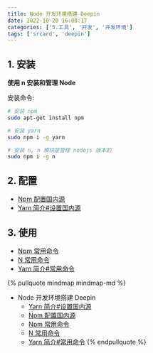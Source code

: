 ```yaml
---
title: Node 开发环境搭建 Deepin
date: 2022-10-20 16:08:17
categories: ['5.工具', '开发', '开发环境']
tags: ['srcard', 'deepin']
---
```

  
  
## 1. 安装

**使用 n 安装和管理 Node**

安装命令:

```sh
# 安装 npm
sudo apt-get install npm

# 安装 yarn
sudo npm i -g yarn

# 安装 n, n 模块是管理 nodejs 版本的
sudo npm i -g n

```
    
  
## 2. 配置

- [Npm 配置国内源](../1147d6dfd41190e9c83dd723ff1803dc5516c66f)
- [Yarn 简介#设置国内源](../696c5673813e9eac4d382ce511c432cd8c3dcc4f/#设置国内源)
  
  
## 3. 使用

- [Npm 常用命令](../3891bc44a6507d046fb5508c9955848ad90bf49c)
- [N 常用命令](../08b6858d1e7f950a80d08062a2a9e8c429243979)
- [Yarn 简介#常用命令](../696c5673813e9eac4d382ce511c432cd8c3dcc4f/#常用命令)





{% pullquote mindmap mindmap-md %}
- Node 开发环境搭建 Deepin
  - [Yarn 简介#设置国内源](../696c5673813e9eac4d382ce511c432cd8c3dcc4f/#设置国内源)
  - [Npm 配置国内源](../1147d6dfd41190e9c83dd723ff1803dc5516c66f)
  - [Npm 常用命令](../3891bc44a6507d046fb5508c9955848ad90bf49c)
  - [N 常用命令](../08b6858d1e7f950a80d08062a2a9e8c429243979)
  - [Yarn 简介#常用命令](../696c5673813e9eac4d382ce511c432cd8c3dcc4f/#常用命令)
{% endpullquote %}